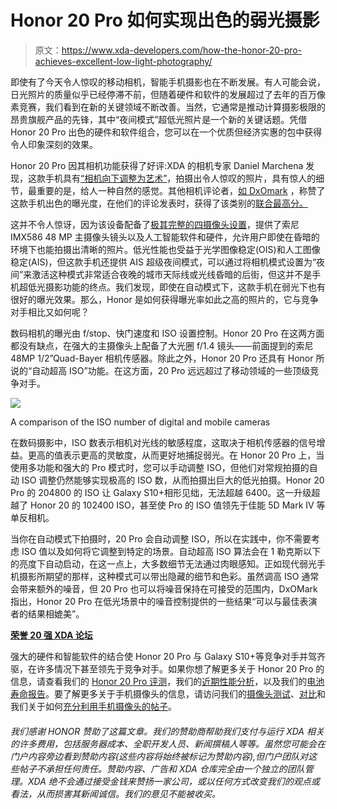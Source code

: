 # Honor 20 Pro 如何实现出色的弱光摄影

> 原文：<https://www.xda-developers.com/how-the-honor-20-pro-achieves-excellent-low-light-photography/>

即使有了今天令人惊叹的移动相机，智能手机摄影也在不断发展。有人可能会说，日光照片的质量似乎已经停滞不前，但随着硬件和软件的发展超过了去年的百万像素竞赛，我们看到在新的关键领域不断改善。当然，它通常是推动计算摄影极限的昂贵旗舰产品的先锋，其中“夜间模式”超低光照片是一个新的关键话题。凭借 Honor 20 Pro 出色的硬件和软件组合，您可以在一个优质但经济实惠的包中获得令人印象深刻的效果。

Honor 20 Pro 因其相机功能获得了好评:XDA 的相机专家 Daniel Marchena 发现，这款手机具有[“相机向下调整为艺术”](https://www.xda-developers.com/honor-20-pro-review/)，拍摄出令人惊叹的照片，具有惊人的细节，最重要的是，给人一种自然的感觉。其他相机评论者，[如 DxOmark](https://www.xda-developers.com/honor-teases-dxomark-score-honor-20/) ，称赞了这款手机出色的曝光度，在他们的评论发表时，获得了该类别的[联合最高分。](https://dxomark.com/honor-20-pro-camera-review/)

这并不令人惊讶，因为该设备配备了[极其完整的四摄像头设置](https://www.xda-developers.com/best-results-honor-20-pro-cameras/)，提供了索尼 IMX586 48 MP 主摄像头镜头以及人工智能软件和硬件，允许用户即使在昏暗的环境下也能拍摄出清晰的照片。低光性能也受益于光学图像稳定(OIS)和人工图像稳定(AIS)，但这款手机还提供 AIS 超级夜间模式，可以通过将相机模式设置为“夜间”来激活这种模式非常适合夜晚的城市天际线或光线昏暗的后街，但这并不是手机超低光摄影功能的终点。我们发现，即使在自动模式下，这款手机在弱光下也有很好的曝光效果。那么，Honor 是如何获得曝光率如此之高的照片的，它与竞争对手相比又如何呢？

数码相机的曝光由 f/stop、快门速度和 ISO 设置控制。Honor 20 Pro 在这两方面都没有缺点，在强大的主摄像头上配备了大光圈 f/1.4 镜头——前面提到的索尼 48MP 1/2”Quad-Bayer 相机传感器。除此之外，Honor 20 Pro 还具有 Honor 所说的“自动超高 ISO”功能。在这方面，20 Pro 远远超过了移动领域的一些顶级竞争对手。

 <picture>![](img/667ba3c300e482f719e1d8528350e4d3.png)</picture> 

A comparison of the ISO number of digital and mobile cameras

在数码摄影中，ISO 数表示相机对光线的敏感程度，这取决于相机传感器的信号增益。更高的值表示更高的灵敏度，从而更好地捕捉弱光。在 Honor 20 Pro 上，当使用多功能和强大的 Pro 模式时，您可以手动调整 ISO，但他们对常规拍摄的自动 ISO 调整仍然能够实现极高的 ISO 数，从而拍摄出巨大的低光拍摄。Honor 20 Pro 的 204800 的 ISO 让 Galaxy S10+相形见绌，无法超越 6400。这一升级超越了 Honor 20 的 102400 ISO，甚至使 Pro 的 ISO 值领先于佳能 5D Mark IV 等单反相机。

当你在自动模式下拍摄时，20 Pro 会自动调整 ISO，所以在实践中，你不需要考虑 ISO 值以及如何将它调整到特定的场景。自动超高 ISO 算法会在 1 勒克斯以下的亮度下自动启动，在这一点上，大多数细节无法通过肉眼感知。正如现代弱光手机摄影所期望的那样，这种模式可以带出隐藏的细节和色彩。虽然调高 ISO 通常会带来额外的噪音，但 20 Pro 也可以将噪音保持在可接受的范围内，DxOMark 指出，Honor 20 Pro 在低光场景中的噪音控制提供的一些结果“可以与最佳表演者的结果相媲美”。

**[荣誉 20 强 XDA 论坛](https://forum.xda-developers.com/honor-20-pro)**

强大的硬件和智能软件的结合使 Honor 20 Pro 与 Galaxy S10+等竞争对手并驾齐驱，在许多情况下甚至领先于竞争对手。如果你想了解更多关于 Honor 20 Pro 的信息，请查看我们的 [Honor 20 Pro 评测](https://www.xda-developers.com/honor-20-pro-review/)，我们的[近期性能分析](https://www.xda-developers.com/ux-speed-ui-smoothness-comparison-honor-20-pro-oneplus-7-galaxy-s10-plus/)，以及我们的[电池寿命报告](https://www.xda-developers.com/honor-20-pro-typical-day-battery-test/)。要了解更多关于手机摄像头的信息，请访问我们的[摄像头测试](https://www.xda-developers.com/honor-20-pro-testing-video-stabilization-night-mode-photography/)、[对比](https://www.xda-developers.com/honor-20-pro-galaxy-s10-oneplus-7-pro-low-light-camera-comparison/)和我们关于如何[充分利用手机摄像头的帖子](https://www.xda-developers.com/best-results-honor-20-pro-cameras/)。

###### 我们感谢 HONOR 赞助了这篇文章。我们的赞助商帮助我们支付与运行 XDA 相关的许多费用，包括服务器成本、全职开发人员、新闻撰稿人等等。虽然您可能会在门户内容旁边看到赞助内容(这些内容将始终被标记为赞助内容),但门户团队对这些帖子不承担任何责任。赞助内容、广告和 XDA 仓库完全由一个独立的团队管理。XDA 绝不会通过接受金钱来赞扬一家公司，或以任何方式改变我们的观点或看法，从而损害其新闻诚信。我们的意见不能被收买。